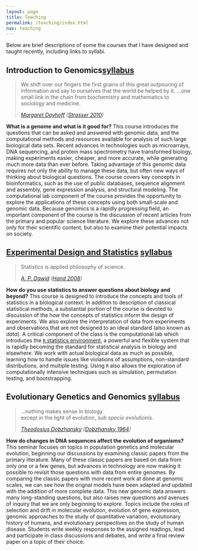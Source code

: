 ```yaml
---
layout: page
title: Teaching
permalink: /teaching/index.html
nav: teaching
---
```


Below are brief descriptions of some the courses that I have designed and taught recently, including links to syllabi.

<h2>Introduction to Genomics<span class="file-link"><a href="/docs/BiolB216_syllabus_fall2012.pdf">syllabus</a></span></h2>

<blockquote class="blockquote-reverse"> 
<p>We shift over our fingers the first grains of this great outpouring of information and say to ourselves that the world be helped by it. …one small link in the chain from biochemistry and mathematics to sociology and medicine.</p>
<footer> <cite><a href="http://en.wikipedia.org/wiki/Margaret_Oakley_Dayhoff">Margaret Dayhoff</a> (<a href="http://dx.doi.org/10.1007/s10739-009-9221-0">Strasser 2010</a>)</cite> </footer>
</blockquote>

**What is a genome and what is it good for?**
This course introduces the questions that can be asked and answered with genomic data, and the  computational methods and resources available for analysis of such large biological data sets. Recent advances in technologies such as microarrays, DNA sequencing, and protein mass spectrometry have  transformed biology, making experiments easier, cheaper, and more accurate, while generating much more data than ever before. Taking advantage of this genomic data requires not only the ability to manage these data, but often new ways of thinking about biological questions. The course covers key concepts in bioinformatics, such as the use of public databases, sequence alignment and assembly, gene expression analysis, and structural modeling. The computational lab component of the course provides the opportunity to explore the applications of these concepts using both small-scale and genomic data. Because genomics is a rapidly progressing field, an important component of the course is the discussion of recent articles from the primary and popular science literature. We explore these advances not only for their scientific content, but also to examine their potential impacts on society.

<h2><a href="/courses/biolB215f15/">Experimental Design and Statistics</a> <span class="file-link"><a href="/courses/biolB215f15/BiolB215_syllabus_fall2015.pdf">syllabus</a></span></h2>

<blockquote class="blockquote-reverse pull-right">
<p>Statistics is applied philosophy of science.</p>
<footer><cite><a href='http://www.statslab.cam.ac.uk/~apd/'>A. P. Dawid</a> (<a href="http://www.worldcat.org/title/statistics-a-very-short-introduction/oclc/216938494">Hand 2008</a>)</cite></footer>
</blockquote>

**How do you use statistics to answer questions about biology and beyond?**
This course is designed to introduce the concepts and tools of statistics in a biological context. In addition to description of classical statistical methods, a substantial portion of the course is devoted to discussion of the how the concepts of statistics inform the design of experiments. We also explore the interpretation of data from experiments and observations that are not designed to an ideal standard (also known as *data*). A critical component of the class is the computational lab which introduces the [`R` statistics environment](http://www.r-project.org), a powerful and flexible system that is rapidly becoming the standard for statistical analysis in biology and elsewhere. We work with actual biological data as much as possible, learning how to handle issues like violations of assumptions, non-standard distributions, and multiple testing. Using `R` also allows the exploration of computationally intensive techniques such as simulation, permutation testing, and bootstrapping.

<h2>Evolutionary Genetics and Genomics <span class="file-link"><a href="/docs/BiolB327_syllabus_spring2012.pdf">syllabus</a></span> </h2>
<blockquote class="blockquote-reverse pull-right">
<p>…nothing makes sense in biology <br> except in the light of evolution, <em>sub specie evolutionis</em>.</p>
<footer><cite><a href='http://en.wikipedia.org/wiki/Theodosius_Dobzhansky'> Theodosius Dobzhansky</a> (<a href="http://dx.doi.org/10.1093/icb/4.4.443">Dobzhansky 1964</a>)</cite></footer>
</blockquote>

**How do changes in DNA sequences affect the evolution of organisms?**
This seminar focuses on topics in population genetics and molecular evolution, beginning our discussions by examining classic papers from the primary literature. Many of these classic papers are based on data from only one or a few genes, but advances in technology are now making it possible to revisit those questions with data from entire genomes. By comparing the classic papers with more recent work at done at genomic scales, we can see how the orignal models have been adapted and updated with the addition of more complete data. This new genomic data answers many long-standing questions, but also raises new questions and avenues of inquiry that we are only beginning to explore. Topics include the roles of selection and drift in molecular evolution, evolution of gene expression, genomic approaches to the study of quantitative variation, evolutionary history of humans, and evolutionary perspectives on the study of human disease. Students write weekly responses to the assigned readings, lead and participate in class discussions and debates, and write a final review paper on a topic of their choice.








